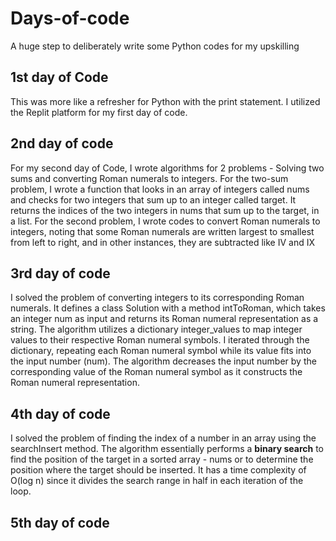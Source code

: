 # Days-of-code

A huge step to deliberately write some Python codes for my upskilling

## 1st day of Code

This was more like a refresher for Python with the print statement. I utilized the Replit platform for my first day of code.

## 2nd day of code

For my second day of Code, I wrote algorithms for 2 problems - Solving two sums and converting Roman numerals to integers. 
For the two-sum problem, I wrote a function that looks in an array of integers called nums and checks for two integers that sum up to an integer called target. It returns the indices of the two integers in nums that sum up to the target, in a list.
For the second problem, I wrote codes to convert Roman numerals to integers, noting that some Roman numerals are written largest to smallest from left to right, and in other instances, they are subtracted like IV and IX

## 3rd day of code

I solved the problem of converting integers to its corresponding Roman numerals. It defines a class Solution with a method intToRoman, which takes an integer num as input and returns its Roman numeral representation as a string. The algorithm utilizes a dictionary integer_values to map integer values to their respective Roman numeral symbols. I iterated through the dictionary, repeating each Roman numeral symbol while its value fits into the input number (num). The algorithm decreases the input number by the corresponding value of the Roman numeral symbol as it constructs the Roman numeral representation.

## 4th day of code

I solved the problem of finding the index of a number in an array using the searchInsert method. The algorithm essentially performs a **binary search** to find the position of the target in a sorted array - nums or to determine the position where the target should be inserted. It has a time complexity of O(log n) since it divides the search range in half in each iteration of the loop.

## 5th day of code
